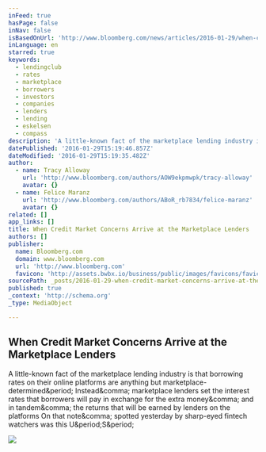 ```yaml
---
inFeed: true
hasPage: false
inNav: false
isBasedOnUrl: 'http://www.bloomberg.com/news/articles/2016-01-29/when-credit-market-concerns-arrive-at-the-marketplace-lenders'
inLanguage: en
starred: true
keywords:
  - lendingclub
  - rates
  - marketplace
  - borrowers
  - investors
  - companies
  - lenders
  - lending
  - eskelsen
  - compass
description: 'A little-known fact of the marketplace lending industry is that borrowing rates on their online platforms are anything but marketplace-determined. Instead, marketplace lenders set the interest rates that borrowers will pay in exchange for the extra money, and in tandem, the returns that will be earned by lenders on the platforms On that note, spotted yesterday by sharp-eyed fintech watchers was this U.S.'
datePublished: '2016-01-29T15:19:46.857Z'
dateModified: '2016-01-29T15:19:35.482Z'
author:
  - name: Tracy Alloway
    url: 'http://www.bloomberg.com/authors/AOW9ekpmwpk/tracy-alloway'
    avatar: {}
  - name: Felice Maranz
    url: 'http://www.bloomberg.com/authors/ABoR_rb7834/felice-maranz'
    avatar: {}
related: []
app_links: []
title: When Credit Market Concerns Arrive at the Marketplace Lenders
authors: []
publisher:
  name: Bloomberg.com
  domain: www.bloomberg.com
  url: 'http://www.bloomberg.com'
  favicon: 'http://assets.bwbx.io/business/public/images/favicons/favicon-32x32-d2b81a9373.png'
sourcePath: _posts/2016-01-29-when-credit-market-concerns-arrive-at-the-marketplace-lender.md
published: true
_context: 'http://schema.org'
_type: MediaObject

---
```

<article style=""><h1>When Credit Market Concerns Arrive at the Marketplace Lenders</h1><p>A little-known fact of the marketplace lending industry is that borrowing rates on their online platforms are anything but marketplace-determined&amp;period; Instead&amp;comma; marketplace lenders set the interest rates that borrowers will pay in exchange for the extra money&amp;comma; and in tandem&amp;comma; the returns that will be earned by lenders on the platforms On that note&amp;comma; spotted yesterday by sharp-eyed fintech watchers was this U&amp;period;S&amp;period;</p><img src="http://assets.bwbx.io/images/i_gVU1t4P1Cs/v1/488x-1.jpg" /></article>